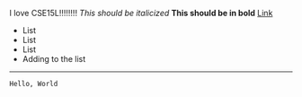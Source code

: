
I love CSE15L!!!!!!!!
*This should be italicized*
**This should be in bold**
[Link](https://cat-bounce.com/)
* List
* List
* List
* Adding to the list
***
```
Hello, World
```

